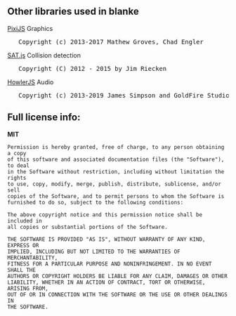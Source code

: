 ## Other libraries used in blanke

[PixiJS](https://www.pixijs.com/) Graphics

<pre>   Copyright (c) 2013-2017 Mathew Groves, Chad Engler</pre>

[SAT.js](https://github.com/jriecken/sat-js) Collision detection

<pre>   Copyright (C) 2012 - 2015 by Jim Riecken</pre>

[HowlerJS]() Audio

<pre>   Copyright (c) 2013-2019 James Simpson and GoldFire Studios, Inc.</pre>



## Full license info:

__MIT__

```
Permission is hereby granted, free of charge, to any person obtaining a copy
of this software and associated documentation files (the "Software"), to deal
in the Software without restriction, including without limitation the rights
to use, copy, modify, merge, publish, distribute, sublicense, and/or sell
copies of the Software, and to permit persons to whom the Software is
furnished to do so, subject to the following conditions:

The above copyright notice and this permission notice shall be included in
all copies or substantial portions of the Software.

THE SOFTWARE IS PROVIDED "AS IS", WITHOUT WARRANTY OF ANY KIND, EXPRESS OR
IMPLIED, INCLUDING BUT NOT LIMITED TO THE WARRANTIES OF MERCHANTABILITY,
FITNESS FOR A PARTICULAR PURPOSE AND NONINFRINGEMENT. IN NO EVENT SHALL THE
AUTHORS OR COPYRIGHT HOLDERS BE LIABLE FOR ANY CLAIM, DAMAGES OR OTHER
LIABILITY, WHETHER IN AN ACTION OF CONTRACT, TORT OR OTHERWISE, ARISING FROM,
OUT OF OR IN CONNECTION WITH THE SOFTWARE OR THE USE OR OTHER DEALINGS IN
THE SOFTWARE.
```